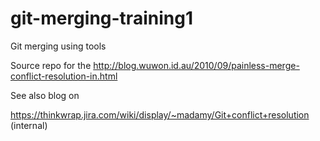 git-merging-training1
=====================

Git merging using tools

Source repo for the 
http://blog.wuwon.id.au/2010/09/painless-merge-conflict-resolution-in.html

See also blog on 

https://thinkwrap.jira.com/wiki/display/~madamy/Git+conflict+resolution
(internal)
